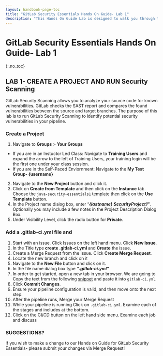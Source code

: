 ```yaml
---
layout: handbook-page-toc
title: "GitLab Security Essentials Hands On Guide- Lab 1"
description: "This Hands On Guide Lab is designed to walk you through the lab exercises used in the GitLab Security Essentials course."
---
```

# GitLab Security Essentials Hands On Guide- Lab 1
{:.no_toc}

## LAB 1- CREATE A PROJECT AND RUN Security Scanning

GitLab Security Scanning allows you to analyze your source code for known vulnerabilities. GitLab checks the SAST report and compares the found vulnerabilities between the source and target branches. The purpose of this lab is to run GitLab Security Scanning to identify potential security vulnerabilities in your pipeline.

### Create a Project
1. Navigate to **Groups** > **Your Groups**
-   If you are in an Instuctor Led Class: Navigate to **Training Users** and expand the arrow to the left of Training Users, your training login will be the first one under your class session.
-   If you are in the Self-Paced Enviornment: Navigate to the **My Test Group- {username}**
2. Navigate to the **New Project** button and click it.
3. Click on **Create from Template** and then click on the **Instance** tab. Choose the `java-security-essentials1` template then click on the **Use Template** button.
4. In the Project name dialog box, enter “***{lastname} SecurityProject1*”**. Optionally you may include a few notes in the Project Description Dialog Box.
5. Under Visibility Level, click the radio button for **Private**.

### Add a .gitlab-ci.yml file and 
1. Start with an issue.  Click Issues on the left hand menu.  Click **New Issue**. 
2. In the Title type **create .gitlab-ci.yml** and **Create** the issue.  
3. Create a Merge Request from the Issue.  Click **Create Merge Request**.  
4. Locate the new branch and click on it 
5. Navigate to the **New File** button and click on it.
6. In the file name dialog box type **“*.gitlab-ci.yml”***
7. In order to get started, open a new tab in your browser. We are going to Copy the text from the following [snippet](https://ilt.gitlabtraining.cloud/professional-services-classes/gitlab-security-essentials/sast-demo-project/-/snippets/73) and paste it into `gitlab-ci.yml`.
8. Click **Commit Changes**.
9. Ensure your pipeline configuration is valid, and then move onto the next step.
10. After the pipeline runs, Merge your Merge Request 
10. While your pipeline is running Click on `.gitlab-ci.yml`.  Examine each of the stages and includes at the bottom.
11. Click on the CI/CD button on the left hand side menu.  Examine each job and discuss 

### SUGGESTIONS?

If you wish to make a change to our Hands on Guide for GitLab Security Essentials- please submit your changes via Merge Request!

